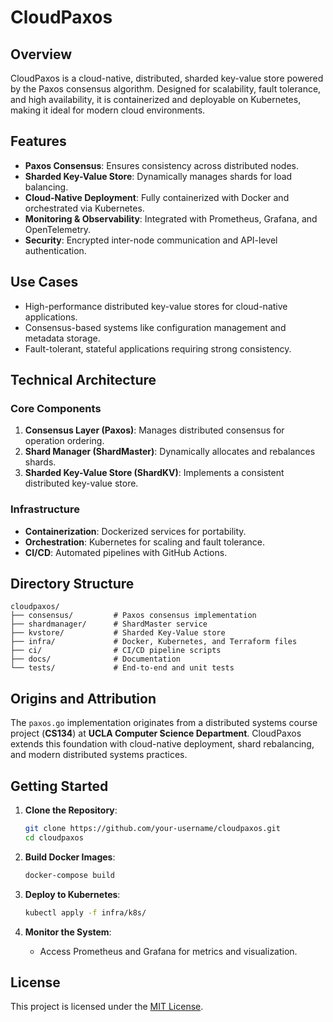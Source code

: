 
# CloudPaxos

## Overview

CloudPaxos is a cloud-native, distributed, sharded key-value store powered by the Paxos consensus algorithm. Designed for scalability, fault tolerance, and high availability, it is containerized and deployable on Kubernetes, making it ideal for modern cloud environments.

## Features

- **Paxos Consensus**: Ensures consistency across distributed nodes.
- **Sharded Key-Value Store**: Dynamically manages shards for load balancing.
- **Cloud-Native Deployment**: Fully containerized with Docker and orchestrated via Kubernetes.
- **Monitoring & Observability**: Integrated with Prometheus, Grafana, and OpenTelemetry.
- **Security**: Encrypted inter-node communication and API-level authentication.

## Use Cases

- High-performance distributed key-value stores for cloud-native applications.
- Consensus-based systems like configuration management and metadata storage.
- Fault-tolerant, stateful applications requiring strong consistency.

## Technical Architecture

### Core Components

1. **Consensus Layer (Paxos)**: Manages distributed consensus for operation ordering.
2. **Shard Manager (ShardMaster)**: Dynamically allocates and rebalances shards.
3. **Sharded Key-Value Store (ShardKV)**: Implements a consistent distributed key-value store.

### Infrastructure

- **Containerization**: Dockerized services for portability.
- **Orchestration**: Kubernetes for scaling and fault tolerance.
- **CI/CD**: Automated pipelines with GitHub Actions.

## Directory Structure

```plaintext
cloudpaxos/
├── consensus/         # Paxos consensus implementation
├── shardmanager/      # ShardMaster service
├── kvstore/           # Sharded Key-Value store
├── infra/             # Docker, Kubernetes, and Terraform files
├── ci/                # CI/CD pipeline scripts
├── docs/              # Documentation
└── tests/             # End-to-end and unit tests
```

## Origins and Attribution

The `paxos.go` implementation originates from a distributed systems course project (**CS134**) at **UCLA Computer Science Department**. CloudPaxos extends this foundation with cloud-native deployment, shard rebalancing, and modern distributed systems practices.

## Getting Started

1. **Clone the Repository**:
   ```bash
   git clone https://github.com/your-username/cloudpaxos.git
   cd cloudpaxos
   ```

2. **Build Docker Images**:
   ```bash
   docker-compose build
   ```

3. **Deploy to Kubernetes**:
   ```bash
   kubectl apply -f infra/k8s/
   ```

4. **Monitor the System**:
   - Access Prometheus and Grafana for metrics and visualization.

## License

This project is licensed under the [MIT License](LICENSE).
